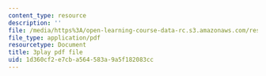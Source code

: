 ```yaml
---
content_type: resource
description: ''
file: /media/https%3A/open-learning-course-data-rc.s3.amazonaws.com/res-ll-005-mathematics-of-big-data-and-machine-learning-january-iap-2020/1d360cf2e7cba564583a9a5f182083cc_RpPlj2HnuWg.pdf
file_type: application/pdf
resourcetype: Document
title: 3play pdf file
uid: 1d360cf2-e7cb-a564-583a-9a5f182083cc
---
```

